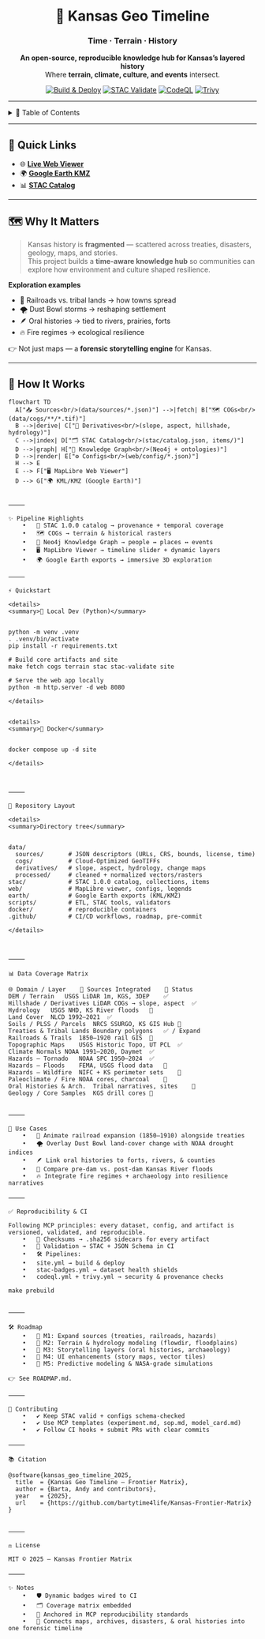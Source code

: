 
<div align="center">

# 🌾 Kansas Geo Timeline  
### **Time · Terrain · History**

**An open-source, reproducible knowledge hub for Kansas’s layered history**  
Where **terrain, climate, culture, and events** intersect.

[![Build & Deploy](https://github.com/bartytime4life/Kansas-Frontier-Matrix/actions/workflows/site.yml/badge.svg)](https://github.com/bartytime4life/Kansas-Frontier-Matrix/actions/workflows/site.yml)
[![STAC Validate](https://github.com/bartytime4life/Kansas-Frontier-Matrix/actions/workflows/stac-badges.yml/badge.svg)](https://github.com/bartytime4life/Kansas-Frontier-Matrix/actions/workflows/stac-badges.yml)
[![CodeQL](https://github.com/bartytime4life/Kansas-Frontier-Matrix/actions/workflows/codeql.yml/badge.svg)](https://github.com/bartytime4life/Kansas-Frontier-Matrix/actions/workflows/codeql.yml)
[![Trivy](https://github.com/bartytime4life/Kansas-Frontier-Matrix/actions/workflows/trivy.yml/badge.svg)](https://github.com/bartytime4life/Kansas-Frontier-Matrix/actions/workflows/trivy.yml)

</div>

---

<details>
<summary>📑 Table of Contents</summary>

- [🚀 Quick Links](#-quick-links)  
- [🗺 Why It Matters](#-why-it-matters)  
- [🔧 How It Works](#-how-it-works)  
- [✨ Pipeline Highlights](#-pipeline-highlights)  
- [⚡ Quickstart](#-quickstart)  
- [📂 Repository Layout](#-repository-layout)  
- [📊 Data Coverage Matrix](#-data-coverage-matrix)  
- [🎯 Use Cases](#-use-cases)  
- [✅ Reproducibility & CI](#-reproducibility--ci)  
- [🛠 Roadmap](#-roadmap)  
- [🤝 Contributing](#-contributing)  
- [📚 Citation](#-citation)  
- [⚖️ License](#-license)  
- [✨ Notes](#-notes)

</details>

---

## 🚀 Quick Links

- 🌐 **[Live Web Viewer](#)**  
- 🌍 **[Google Earth KMZ](#)**  
- 📊 **[STAC Catalog](stac/catalog.json)**

---

## 🗺 Why It Matters

> Kansas history is **fragmented** — scattered across treaties, disasters, geology, maps, and stories.  
> This project builds a **time-aware knowledge hub** so communities can explore how environment and culture shaped resilience.

**Exploration examples**
- 🚂 Railroads vs. tribal lands → how towns spread  
- 🌪 Dust Bowl storms → reshaping settlement  
- 🪶 Oral histories → tied to rivers, prairies, forts  
- 🔥 Fire regimes → ecological resilience

👉 Not just maps — a **forensic storytelling engine** for Kansas.

---

## 🔧 How It Works

```mermaid
flowchart TD
  A["📥 Sources<br/>(data/sources/*.json)"] -->|fetch| B["🗺️ COGs<br/>(data/cogs/**/*.tif)"]
  B -->|derive| C["📐 Derivatives<br/>(slope, aspect, hillshade, hydrology)"]
  C -->|index| D["🗂️ STAC Catalog<br/>(stac/catalog.json, items/)"]
  D -->|graph| H["🧩 Knowledge Graph<br/>(Neo4j + ontologies)"]
  D -->|render| E["⚙️ Configs<br/>(web/config/*.json)"]
  H --> E
  E --> F["🖥️ MapLibre Web Viewer"]
  D --> G["🌍 KML/KMZ (Google Earth)"]


⸻

✨ Pipeline Highlights
	•	📂 STAC 1.0.0 catalog → provenance + temporal coverage
	•	🗺️ COGs → terrain & historical rasters
	•	🧩 Neo4j Knowledge Graph → people ↔ places ↔ events
	•	🖥️ MapLibre Viewer → timeline slider + dynamic layers
	•	🌍 Google Earth exports → immersive 3D exploration

⸻

⚡ Quickstart

<details>
<summary>🐍 Local Dev (Python)</summary>


python -m venv .venv
. .venv/bin/activate
pip install -r requirements.txt

# Build core artifacts and site
make fetch cogs terrain stac stac-validate site

# Serve the web app locally
python -m http.server -d web 8080

</details>


<details>
<summary>🐳 Docker</summary>


docker compose up -d site

</details>



⸻

📂 Repository Layout

<details>
<summary>Directory tree</summary>


data/
  sources/       # JSON descriptors (URLs, CRS, bounds, license, time)
  cogs/          # Cloud-Optimized GeoTIFFs
  derivatives/   # slope, aspect, hydrology, change maps
  processed/     # cleaned + normalized vectors/rasters
stac/            # STAC 1.0.0 catalog, collections, items
web/             # MapLibre viewer, configs, legends
earth/           # Google Earth exports (KML/KMZ)
scripts/         # ETL, STAC tools, validators
docker/          # reproducible containers
.github/         # CI/CD workflows, roadmap, pre-commit

</details>



⸻

📊 Data Coverage Matrix

🌐 Domain / Layer	🔗 Sources Integrated	📌 Status
DEM / Terrain	USGS LiDAR 1m, KGS, 3DEP	✅
Hillshade / Derivatives	LiDAR COGs → slope, aspect	✅
Hydrology	USGS NHD, KS River floods	🚧
Land Cover	NLCD 1992–2021	✅
Soils / PLSS / Parcels	NRCS SSURGO, KS GIS Hub	🚧
Treaties & Tribal Lands	Boundary polygons	✅ / Expand
Railroads & Trails	1850–1920 rail GIS	🚧
Topographic Maps	USGS Historic Topo, UT PCL	✅
Climate Normals	NOAA 1991–2020, Daymet	✅
Hazards — Tornado	NOAA SPC 1950–2024	✅
Hazards — Floods	FEMA, USGS flood data	🚧
Hazards — Wildfire	NIFC + KS perimeter sets	🚧
Paleoclimate / Fire	NOAA cores, charcoal	🚧
Oral Histories & Arch.	Tribal narratives, sites	🚧
Geology / Core Samples	KGS drill cores	🚧


⸻

🎯 Use Cases
	•	🚂 Animate railroad expansion (1850–1910) alongside treaties
	•	🌪 Overlay Dust Bowl land-cover change with NOAA drought indices
	•	🪶 Link oral histories to forts, rivers, & counties
	•	🌊 Compare pre-dam vs. post-dam Kansas River floods
	•	🔥 Integrate fire regimes + archaeology into resilience narratives

⸻

✅ Reproducibility & CI

Following MCP principles: every dataset, config, and artifact is versioned, validated, and reproducible.
	•	🔐 Checksums → .sha256 sidecars for every artifact
	•	📏 Validation → STAC + JSON Schema in CI
	•	🛠 Pipelines:
	•	site.yml → build & deploy
	•	stac-badges.yml → dataset health shields
	•	codeql.yml + trivy.yml → security & provenance checks

make prebuild


⸻

🛠 Roadmap
	•	📌 M1: Expand sources (treaties, railroads, hazards)
	•	📌 M2: Terrain & hydrology modeling (flowdir, floodplains)
	•	📌 M3: Storytelling layers (oral histories, archaeology)
	•	📌 M4: UI enhancements (story maps, vector tiles)
	•	📌 M5: Predictive modeling & NASA-grade simulations

👉 See ROADMAP.md.

⸻

🤝 Contributing
	•	✔️ Keep STAC valid + configs schema-checked
	•	✔️ Use MCP templates (experiment.md, sop.md, model_card.md)
	•	✔️ Follow CI hooks + submit PRs with clear commits

⸻

📚 Citation

@software{kansas_geo_timeline_2025,
  title  = {Kansas Geo Timeline — Frontier Matrix},
  author = {Barta, Andy and contributors},
  year   = {2025},
  url    = {https://github.com/bartytime4life/Kansas-Frontier-Matrix}
}


⸻

⚖️ License

MIT © 2025 — Kansas Frontier Matrix

⸻

✨ Notes
	•	🛡 Dynamic badges wired to CI
	•	🗂 Coverage matrix embedded
	•	📜 Anchored in MCP reproducibility standards
	•	🔗 Connects maps, archives, disasters, & oral histories into one forensic timeline
